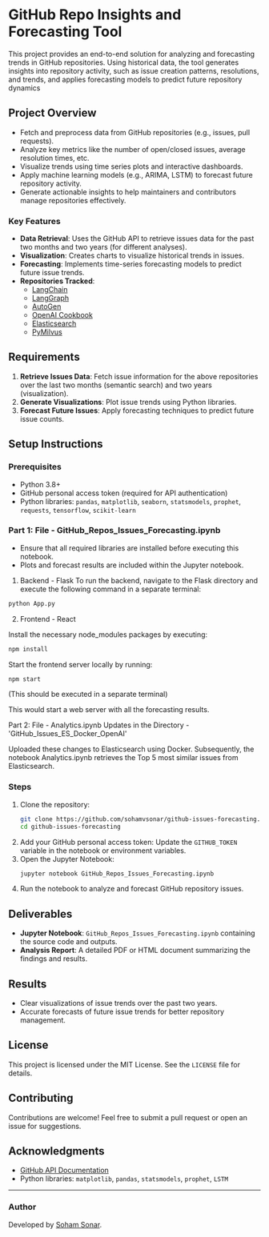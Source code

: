 # GitHub Repo Insights and Forecasting Tool

This project provides an end-to-end solution for analyzing and forecasting trends in GitHub repositories. Using historical data, the tool generates insights into repository activity, such as issue creation patterns, resolutions, and trends, and applies forecasting models to predict future repository dynamics

## Project Overview
- Fetch and preprocess data from GitHub repositories (e.g., issues, pull requests).  
- Analyze key metrics like the number of open/closed issues, average resolution times, etc.  
- Visualize trends using time series plots and interactive dashboards.  
- Apply machine learning models (e.g., ARIMA, LSTM) to forecast future repository activity.  
- Generate actionable insights to help maintainers and contributors manage repositories effectively.

### Key Features
- **Data Retrieval**: Uses the GitHub API to retrieve issues data for the past two months and two years (for different analyses).
- **Visualization**: Creates charts to visualize historical trends in issues.
- **Forecasting**: Implements time-series forecasting models to predict future issue trends.
- **Repositories Tracked**:
  - [LangChain](https://github.com/langchain-ai/langchain)
  - [LangGraph](https://github.com/langchain-ai/langgraph)
  - [AutoGen](https://github.com/microsoft/autogen)
  - [OpenAI Cookbook](https://github.com/openai/openai-cookbook)
  - [Elasticsearch](https://github.com/elastic/elasticsearch)
  - [PyMilvus](https://github.com/milvus-io/pymilvus)

## Requirements
1. **Retrieve Issues Data**: Fetch issue information for the above repositories over the last two months (semantic search) and two years (visualization).
2. **Generate Visualizations**: Plot issue trends using Python libraries.
3. **Forecast Future Issues**: Apply forecasting techniques to predict future issue counts.

## Setup Instructions

### Prerequisites
- Python 3.8+
- GitHub personal access token (required for API authentication)
- Python libraries: `pandas`, `matplotlib`, `seaborn`, `statsmodels`, `prophet`, `requests`, `tensorflow`, `scikit-learn`

### Part 1: File - GitHub_Repos_Issues_Forecasting.ipynb
- Ensure that all required libraries are installed before executing this notebook.
- Plots and forecast results are included within the Jupyter notebook.

1. Backend - Flask
To run the backend, navigate to the Flask directory and execute the following command in a separate terminal:

```bash
python App.py
```

2. Frontend - React

Install the necessary node_modules packages by executing:
```bash
npm install
```

Start the frontend server locally by running:
```bash
npm start
```
(This should be executed in a separate terminal)

This would start a web server with all the forecasting results.

Part 2: File - Analytics.ipynb
Updates in the Directory - 'GitHub_Issues_ES_Docker_OpenAI'

Uploaded these changes to Elasticsearch using Docker.
Subsequently, the notebook Analytics.ipynb retrieves the Top 5 most similar issues from Elasticsearch.

### Steps
1. Clone the repository:
   ```bash
   git clone https://github.com/sohamvsonar/github-issues-forecasting.git
   cd github-issues-forecasting
   ```
2. Add your GitHub personal access token:
   Update the `GITHUB_TOKEN` variable in the notebook or environment variables.
3. Open the Jupyter Notebook:
   ```bash
   jupyter notebook GitHub_Repos_Issues_Forecasting.ipynb
   ```
4. Run the notebook to analyze and forecast GitHub repository issues.

## Deliverables
- **Jupyter Notebook**: `GitHub_Repos_Issues_Forecasting.ipynb` containing the source code and outputs.
- **Analysis Report**: A detailed PDF or HTML document summarizing the findings and results.



## Results
- Clear visualizations of issue trends over the past two years.
- Accurate forecasts of future issue trends for better repository management.

## License
This project is licensed under the MIT License. See the `LICENSE` file for details.

## Contributing
Contributions are welcome! Feel free to submit a pull request or open an issue for suggestions.

## Acknowledgments
- [GitHub API Documentation](https://docs.github.com/en/rest)
- Python libraries: `matplotlib`, `pandas`, `statsmodels`, `prophet`, `LSTM`

---

### Author
Developed by [Soham Sonar](https://github.com/sohamvsonar).

